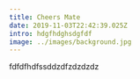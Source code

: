 ```yaml
---
title: Cheers Mate
date: 2019-11-03T22:42:39.025Z
intro: hdgfhdghsdgfdf
image: ../images/background.jpg
---
```


fdfdfhdfssddzdfzdzdzdz
